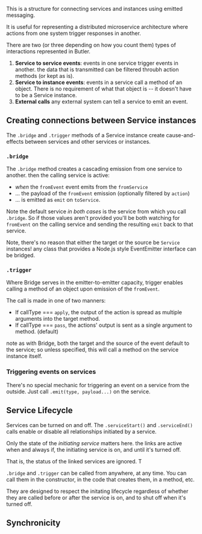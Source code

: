 This is a structure for connecting services and instances using emitted messaging.

It is useful for representing a distributed microservice architecture where actions
from one system trigger responses in another. 

There are two (or three depending on how you count them)  types of interactions 
represented in Butler. 

1. **Service to service events**: events in one service trigger events in another. 
   the data that is transmitted can be filtered throubh action methods (or kept as is). 
2. **Service to instance events**: events in a service call a method of an object. 
   There is no requirement of what that object is -- it doesn't have to be a Service
   instance. 
3. **External calls** any external system can tell a service to emit an event. 

## Creating connections between Service instances

The `.bridge` and `.trigger` methods of a Service instance create cause-and-effects
between services and other services or instances. 

### `.bridge`

The `.bridge` method creates a cascading emission from one service to another.
then the calling service is active:

* *when* the `fromEvent` event emits from the `fromService`
* ... the payload of the `fromEvent` emission (optionally filtered by `action`)
* ... is emitted as `emit` on `toService`. 

Note the default service *in both cases* is the service from which you call `.bridge`.
So if those values aren't provided you'll be both watching for `fromEvent` on the 
calling service and sending the resulting `emit` back to that service. 

Note, there's no reason that either the target or the source be `Service` instances!
any class that provides a Node.js style EventEmitter interface can be bridged.
 
### `.trigger`

Where Bridge serves in the emitter-to-emitter capacity, trigger enables calling a method
of an object upon emission of the `fromEvent`. 

The call is made in one of two manners: 

* If callType === `apply`, the output of the action is spread as multiple arguments 
  into the target method. 
* If callType === `pass`, the actions' output is sent as a single argument to method. (default)

note as with Bridge, both the target and the source of the event default to the service;
so unless specified, this will call a method on the service instance itself. 

### Triggering events on services

There's no special mechanic for triggering an event on a service from the outside. 
Just call `.emit(type, payload...)` on the service. 

## Service Lifecycle 

Services can be turned on and off. The `.serviceStart()` and `.serviceEnd()` calls
enable or disable all relationships initiated by a service. 

Only the state of the *initiating service* matters here. the links are active when
and always if, the initiating service is on, and until it's turned off.

That is, the status of the linked services are ignored. T

`.bridge` and `.trigger` can be called from anywhere, at any time. You can call 
them in the constructor, in the code that creates them, in a method, etc. 

They are designed to respect the initating lifecycle regardless of whether they are 
called before or after the service is on, and to shut off when it's turned off. 

## Synchronicity

